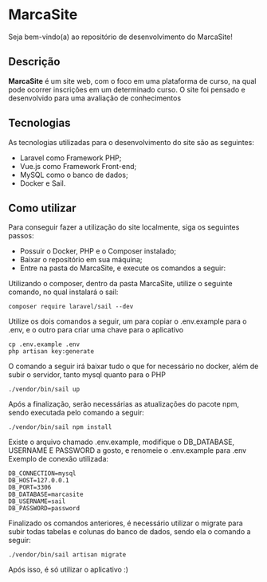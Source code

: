 # MarcaSite

Seja bem-vindo(a) ao repositório de desenvolvimento do MarcaSite!

## Descrição

**MarcaSite** é um site web, com o foco em uma plataforma de curso, na qual pode ocorrer inscrições em um determinado curso.
O site foi pensado e desenvolvido para uma avaliação de conhecimentos

## Tecnologias

As tecnologias utilizadas para o desenvolvimento do site são as seguintes:

- Laravel como Framework PHP;
- Vue.js como Framework Front-end;
- MySQL como o banco de dados;
- Docker e Sail.

## Como utilizar
Para conseguir fazer a utilização do site localmente, siga os seguintes passos:
- Possuir o Docker, PHP e o  Composer instalado;
- Baixar o repositório em sua máquina;
- Entre na pasta do MarcaSite, e execute os comandos a seguir: 

Utilizando o composer, dentro da pasta MarcaSite, utilize o seguinte comando, no qual instalará o sail:

`composer require laravel/sail --dev`

Utilize os dois comandos a seguir, um para copiar o .env.example para o .env, e o outro para criar uma chave para o aplicativo

```
cp .env.example .env
php artisan key:generate
```
O comando a seguir irá baixar tudo o que for necessário no docker, além de subir o servidor, tanto mysql quanto para o PHP

`./vendor/bin/sail up` 

Após a finalização, serão necessárias as atualizações do pacote npm, sendo executada pelo comando a seguir: 

`./vendor/bin/sail npm install`

Existe o arquivo chamado .env.example, modifique o DB_DATABASE, USERNAME E PASSWORD a gosto, e renomeie o .env.example para .env
Exemplo de conexão utilizada:
```
DB_CONNECTION=mysql
DB_HOST=127.0.0.1
DB_PORT=3306
DB_DATABASE=marcasite
DB_USERNAME=sail
DB_PASSWORD=password
```
Finalizado os comandos anteriores, é necessário utilizar o migrate para subir todas tabelas e colunas do banco de dados, sendo ela o comando a seguir:

`./vendor/bin/sail artisan migrate` 

Após isso, é só utilizar o aplicativo :)
